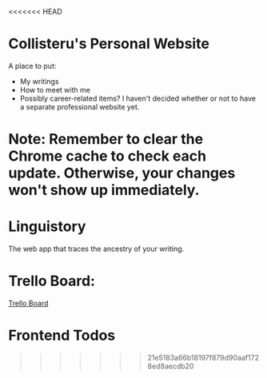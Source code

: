 <<<<<<< HEAD
# Collisteru's Personal Website

A place to put:


* My writings
* How to meet with me
* Possibly career-related items? I haven't decided whether or not to have a separate professional website yet.


**Note:** Remember to clear the Chrome cache to check each update. Otherwise, your changes won't show up immediately.
=======
# Linguistory

The web app that traces the ancestry of your writing.

# Trello Board:

[Trello Board](https://trello.com/b/N56TYKEA/linguistory-main)

# Frontend Todos

>>>>>>> 21e5183a66b18197f879d90aaf1728ed8aecdb20
